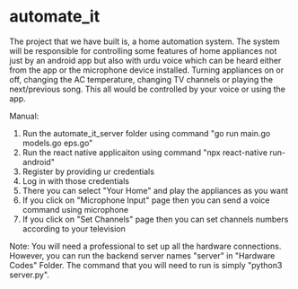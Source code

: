 # automate_it
The project that we have built is, a home automation system. The system will be responsible for controlling some features of home appliances not just by an android app but also with urdu voice which can be heard either from the app or the microphone device installed. Turning appliances on or off, changing the AC temperature, changing TV channels or playing the next/previous song. This all would be controlled by your voice or using the app.

Manual:
1) Run the automate_it_server folder using command "go run main.go models.go eps.go"
2) Run the react native applicaiton using command "npx react-native run-android"
3) Register by providing ur credentials
4) Log in with those credentials
5) There you can select "Your Home" and play the appliances as you want
6) If you click on "Microphone Input" page then you can send a voice command using microphone
7) If you click on "Set Channels" page then you can set channels numbers according to your television

Note: You will need a professional to set up all the hardware connections. However, you can run the backend server names "server" in "Hardware Codes" Folder. The command that you will need to run is simply "python3 server.py".
